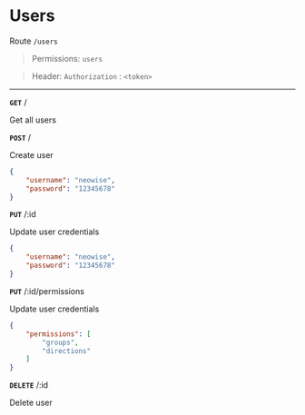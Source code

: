 # Users

Route `/users`

> Permissions: `users`

> Header: `Authorization` : `<token>` 

-----

**`GET`** /

Get all users

**`POST`** /

Create user
```json
{
    "username": "neowise",
    "password": "12345678"
}
```

**`PUT`** /:id

Update user credentials
```json
{
    "username": "neowise",
    "password": "12345678"
}
```


**`PUT`** /:id/permissions

Update user credentials
```json
{
    "permissions": [
        "groups",
        "directions"
    ]
}
```


**`DELETE`** /:id

Delete user


